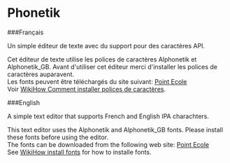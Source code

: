 # Phonetik

###Français

Un simple éditeur de texte avec du support pour des caractères API.

Cet éditeur de texte utilise les polices de caractères Alphonetik et Alphonetik_GB. Avant d'utiliser cet éditeur merci
d'installer les polices de caractères auparavent.<br>
Les fonts peuvent être téléchargés du site suivant: [Point Ecole]<br>
Voir [WikiHow Comment installer polices de caractères].

###English

A simple text editor that supports French and English IPA charachters.

This text editor uses the Alphonetik and Alphonetik_GB fonts. Please install these fonts before using the editor.<br>
The fonts can be downloaded from the following web site: [Point Ecole]<br>
See [WikiHow install fonts] for how to installe fonts.


[WikiHow install fonts]: https://www.wikihow.com/Install-Fonts
[WikiHow Comment installer polices de caractères]: https://fr.wikihow.com/installer-des-polices-de-caract%C3%A8res
[Point Ecole]: http://pointecole.free.fr/polices.html
